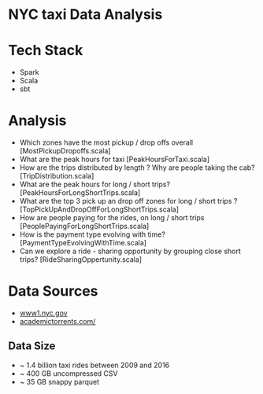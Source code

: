 # NYC taxi Data Analysis

# Tech Stack
- Spark
- Scala
- sbt

# Analysis
- Which zones have the most pickup / drop offs overall [MostPickupDropoffs.scala]
- What are the peak hours for taxi [PeakHoursForTaxi.scala]
- How are the trips distributed by length ? Why are people taking the cab? [TripDistribution.scala]
- What are the peak hours for long / short trips? [PeakHoursForLongShortTrips.scala]
- What are the top 3 pick up an drop off zones for long / short trips ? [TopPickUpAndDropOffForLongShortTrips.scala]
- How are people paying for the rides, on long / short trips [PeoplePayingForLongShortTrips.scala]
- How is the payment type evolving with time? [PaymentTypeEvolvingWithTime.scala]
- Can we explore a ride - sharing opportunity by grouping close short trips? [RideSharingOppertunity.scala]

# Data Sources
- [www1.nyc.gov](https://www1.nyc.gov/site/tlc/about/tlc-trip-record-data.page)
- [academictorrents.com/](http://academictorrents.com/details/4f465810b86c6b793d1c7556fe3936441081992e)

## Data Size

- ~ 1.4 billion taxi rides between 2009 and 2016
- ~ 400 GB uncompressed CSV
- ~ 35 GB snappy parquet


